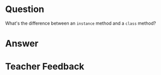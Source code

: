 # Question
What's the difference between an `instance` method and a `class` method?

# Answer


# Teacher Feedback